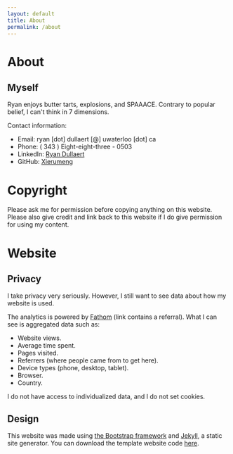 ```yaml
---
layout: default
title: About
permalink: /about
---
```

# About

## Myself

Ryan enjoys butter tarts, explosions, and SPAAACE. Contrary to popular belief, I can't think in 7 dimensions.

Contact information:

* Email: ryan [dot] dullaert [@] uwaterloo [dot] ca
* Phone: ( 343 ) Eight-eight-three - 0503
* LinkedIn: [Ryan Dullaert](https://www.linkedin.com/in/ryan-dullaert/)
* GitHub: [Xierumeng](https://github.com/Xierumeng)

# Copyright

Please ask me for permission before copying anything on this website. Please also give credit and link back to this website if I do give permission for using my content.

# Website

## Privacy

I take privacy very seriously. However, I still want to see data about how my website is used.

The analytics is powered by [Fathom](https://usefathom.com/ref/9YWAWS) (link contains a referral). What I can see is aggregated data such as:

* Website views.
* Average time spent.
* Pages visited.
* Referrers (where people came from to get here).
* Device types (phone, desktop, tablet).
* Browser.
* Country.

I do not have access to individualized data, and I do not set cookies.

## Design

This website was made using [the Bootstrap framework](http://getbootstrap.com/) and [Jekyll](https://jekyllrb.com/), a static site generator. You can download the template website code [here](https://github.com/peahatlanding/Webcomic-Jekyll-Theme).
